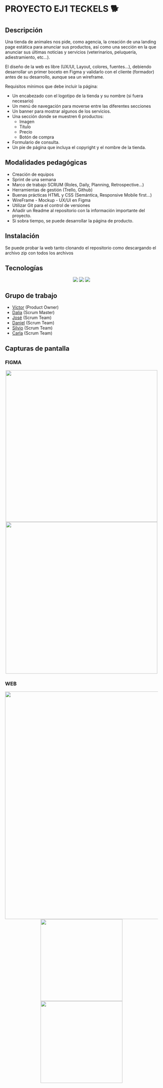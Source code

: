 # PROYECTO EJ1 TECKELS :dog2: 

## Descripción

Una tienda de animales nos pide, como agencia, la creación de una landing page estática para anunciar sus productos, así como una sección en la que anunciar sus últimas noticias y servicios (veterinarios, peluquería, adiestramiento, etc…).

El diseño de la web es libre (UX/UI, Layout, colores, fuentes…), debiendo desarrollar un primer boceto en Figma y validarlo con el cliente (formador) antes de su desarrollo, aunque sea un wireframe.

Requisitos mínimos que debe incluir la página:

- Un encabezado con el logotipo de la tienda y su nombre (si fuera necesario)
- Un menú de navegación para moverse entre las diferentes secciones
- Un banner para mostrar algunos de los servicios.
- Una sección donde se muestren 6 productos:
  - Imagen
  - Título
  - Precio
  - Botón de compra
- Formulario de consulta.
- Un pie de página que incluya el copyright y el nombre de la tienda.

## Modalidades pedagógicas

- Creación de equipos
- Sprint de una semana
- Marco de trabajo SCRUM (Roles, Daily, Planning, Retrospective…)
- Herramientas de gestión (Trello, Github)
- Buenas prácticas HTML y CSS (Semántica, Responsive Mobile first…)
- WireFrame - Mockup - UX/UI en Figma
- Utilizar Git para el control de versiones
- Añadir un Readme al repositorio con la información importante del proyecto.
- Si sobra tiempo, se puede desarrollar la página de producto.

## Instalación

Se puede probar la web tanto clonando el repositorio como descargando el archivo zip con todos los archivos

## Tecnologías 

 <p align="center">
 <img src= "https://img.shields.io/badge/html5-%23E34F26.svg?style=for-the-badge&logo=html5&logoColor=white"></img>
 <img src= "https://img.shields.io/badge/CSS3-1572B6?style=for-the-badge&logo=css3&logoColor=white"></img>
 <img src= "https://img.shields.io/badge/javascript-%23323330.svg?style=for-the-badge&logo=javascript&logoColor=%23F7DF1E"></img>
 </p>
 
 ## Grupo de trabajo
 
 + [Víctor](https://github.com/oliverio89) (Product Owner)
 + [Dalia](https://github.com/seisporseis) (Scrum Master)
 + [José](https://github.com/Cabbani) (Scrum Team)
 + [Daniel](https://github.com/DanielDW23) (Scrum Team)
 + [Silvio](https://github.com/kurzerhand) (Scrum Team)
 + [Carla](https://github.com/carla0921) (Scrum Team)

## Capturas de pantalla

### FIGMA

<p align="center" >
 
 <img src="https://github.com/DanielDW23/Proyecto_en_grupo--Ej1-Teckels/assets/126791645/dda54dd8-a808-4e31-bb75-c468661cafdc" width="500" />
 <img src="https://github.com/DanielDW23/Proyecto_en_grupo--Ej1-Teckels/assets/126791645/3239fc09-2234-4dfd-8bb1-6e0a199d3666" width="500" />
</p>

  ### WEB
  
  <p align="center" >
  
 <img src="https://github.com/DanielDW23/Proyecto_en_grupo--Ej1-Teckels/assets/126791645/e12691f6-a6b5-4d15-8098-3332d073d8ba" width="750" />
    
  
 <img src="https://github.com/DanielDW23/Proyecto_en_grupo--Ej1-Teckels/assets/126791645/277b2b6b-f2fd-49dc-98c6-00b6904eda58" width="270" />
 <img src=https://github.com/DanielDW23/Proyecto_en_grupo--Ej1-Teckels/assets/126791645/8dcbeb5b-acb7-4f2d-82ad-31382f70c016" width="270" />

</p>


 



